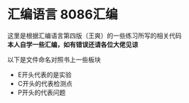 <!--
 * @Author: SnowWarri0r
 * @LastModifiedBy: SnowWarri0r
 * @GithubUser: SnowWarri0r
 * @Date: 2022-03-04 15:13:10
 * @Company: ncuhome
 * @LastEditTime: 2022-03-04 15:16:27
 * @FilePath: \masm\README.md
 * @Description: 
-->
# 汇编语言 8086汇编  

这里是根据汇编语言第四版（王爽）的一些练习所写的相关代码  
**本人自学一些汇编，如有错误还请各位大佬见谅**

以下是文件命名对照书上一些板块
- E开头代表的是实验  
- C开头的代表检测点  
- P开头的代表问题  

